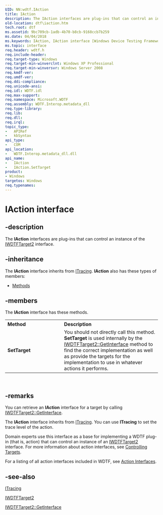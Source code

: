 ```yaml
---
UID: NN:wdtf.IAction
title: IAction
description: The IAction interfaces are plug-ins that can control an instance of the IWDTFTarget2 interface.
old-location: dtf\iaction.htm
tech.root: dtf
ms.assetid: 9bc709cb-1adb-4b70-b8cb-9168ccb7b259
ms.date: 04/04/2018
ms.keywords: IAction, IAction interface [Windows Device Testing Framework], IAction interface [Windows Device Testing Framework],described, IAction_d82d1b27-acd4-43f6-b020-a9a9fa5dbe60.xml, Microsoft.WDTF.IAction, dtf.iaction, wdtf/IAction
ms.topic: interface
req.header: wdtf.h
req.include-header: 
req.target-type: Windows
req.target-min-winverclnt: Windows XP Professional
req.target-min-winversvr: Windows Server 2008
req.kmdf-ver: 
req.umdf-ver: 
req.ddi-compliance: 
req.unicode-ansi: 
req.idl: WDTF.idl
req.max-support: 
req.namespace: Microsoft.WDTF
req.assembly: WDTF.Interop.metadata_dll
req.type-library: 
req.lib: 
req.dll: 
req.irql: 
topic_type:
-	APIRef
-	kbSyntax
api_type:
-	COM
api_location:
-	WDTF.Interop.metadata_dll.dll
api_name:
-	IAction
-	IAction.SetTarget
product:
- Windows
targetos: Windows
req.typenames: 
---
```


# IAction interface


## -description


The <b>IAction</b> interfaces are plug-ins that can control an instance of the 
<a href="https://msdn.microsoft.com/library/windows/hardware/hh439367">IWDTFTarget2</a> interface.


## -inheritance

The <b xmlns:loc="http://microsoft.com/wdcml/l10n">IAction</b> interface inherits from <a href="https://msdn.microsoft.com/library/windows/hardware/ff539519">ITracing</a>. <b>IAction</b> also has these types of members:
<ul>
<li><a href="https://docs.microsoft.com/">Methods</a></li>
</ul>

## -members

The <b>IAction</b> interface has these methods.
<table class="members" id="memberListMethods">
<tr>
<th align="left" width="37%">Method</th>
<th align="left" width="63%">Description</th>
</tr>
<tr data="declared;">
<td align="left" width="37%"><b>SetTarget</b></td>
<td align="left" width="63%">
You should not directly call this method. <b>SetTarget</b> is used internally by 
the <a href="https://msdn.microsoft.com/dddd631e-7ccf-4554-9236-b567c5108fe2">IWDTFTarget2::GetInterface</a> method to find the correct implementation as well as provide the targets for the implementation to use in whatever actions it performs.

</td>
</tr>
</table> 


## -remarks



You can retrieve an <b>IAction</b> interface for a target by calling 
<a href="https://msdn.microsoft.com/dddd631e-7ccf-4554-9236-b567c5108fe2">IWDTFTarget2::GetInterface</a>.

The <b>IAction</b> interface inherits from <a href="https://msdn.microsoft.com/library/windows/hardware/ff539519">ITracing</a>. You can use <b>ITracing</b> to set the trace level of the action.

Domain experts use this interface as a base for implementing a WDTF plug-in (that is, action) that can 
control an instance of an <a href="https://msdn.microsoft.com/library/windows/hardware/hh439367">IWDTFTarget2</a> interface. For more information about action interfaces, see <a href="https://msdn.microsoft.com/b329e9a2-7d24-4612-9aa1-9d7955a61473">Controlling Targets</a>.

For a listing of all action interfaces included in WDTF, see <a href="https://msdn.microsoft.com/library/windows/hardware/ff538355">Action Interfaces</a>.




## -see-also




<a href="https://msdn.microsoft.com/library/windows/hardware/ff539519">ITracing</a>



<a href="https://msdn.microsoft.com/library/windows/hardware/hh439367">IWDTFTarget2</a>



<a href="https://msdn.microsoft.com/dddd631e-7ccf-4554-9236-b567c5108fe2">IWDTFTarget2::GetInterface</a>
 

 


